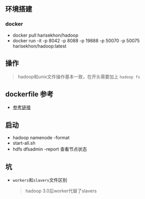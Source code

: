 ## 环境搭建
### docker
* docker pull harisekhon/hadoop
* docker run -it -p 8042 -p 8088 -p 19888 -p 50070 -p 50075 harisekhon/hadoop:latest 
## 操作
> hadoop和unix文件操作基本一致，在开头需要加上 `hadoop fs`
## dockerfile 参考
* [参考链接](https://zhuanlan.zhihu.com/p/59758201)

## 启动
* hadoop namenode -format
* start-all.sh
* hdfs dfsadmin -report 查看节点状态

## 坑
* `workers`和`slavers`文件区别
  > hadoop 3.0后worker代替了slavers